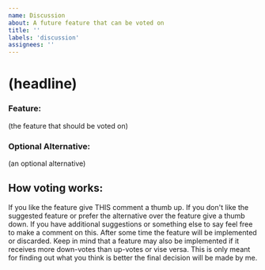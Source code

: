```yaml
---
name: Discussion
about: A future feature that can be voted on
title: ''
labels: 'discussion'
assignees: ''
---
```


# (headline)
### Feature:
(the feature that should be voted on)

### Optional Alternative:
(an optional alternative)

## How voting works:
If you like the feature give THIS comment a thumb up. If you don't like the suggested feature or prefer the alternative over the feature give a thumb down. If you have additional suggestions or something else to say feel free to make a comment on this. After some time the feature will be implemented or discarded. Keep in mind that a feature may also be implemented if it receives more down-votes than up-votes or vise versa. This is only meant for finding out what you think is better the final decision will be made by me.
